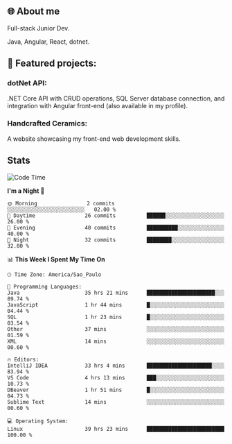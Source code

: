 ## 🌐 About me
Full-stack
Junior Dev. 

Java, Angular, React, dotnet.

## 🔧 Featured projects:
### dotNet API: 
.NET Core API with CRUD operations, SQL Server database connection, and integration with Angular front-end (also available in my profile).
### Handcrafted Ceramics: 
A website showcasing my front-end web development skills.

## Stats

<!--START_SECTION:waka-->
![Code Time](http://img.shields.io/badge/Code%20Time-59%20hrs%201%20min-blue)

**I'm a Night 🦉** 

```text
🌞 Morning                2 commits           ░░░░░░░░░░░░░░░░░░░░░░░░░   02.00 % 
🌆 Daytime                26 commits          ██████░░░░░░░░░░░░░░░░░░░   26.00 % 
🌃 Evening                40 commits          ██████████░░░░░░░░░░░░░░░   40.00 % 
🌙 Night                  32 commits          ████████░░░░░░░░░░░░░░░░░   32.00 % 
```


📊 **This Week I Spent My Time On** 

```text
🕑︎ Time Zone: America/Sao_Paulo

💬 Programming Languages: 
Java                     35 hrs 21 mins      ██████████████████████░░░   89.74 % 
JavaScript               1 hr 44 mins        █░░░░░░░░░░░░░░░░░░░░░░░░   04.44 % 
SQL                      1 hr 23 mins        █░░░░░░░░░░░░░░░░░░░░░░░░   03.54 % 
Other                    37 mins             ░░░░░░░░░░░░░░░░░░░░░░░░░   01.59 % 
XML                      14 mins             ░░░░░░░░░░░░░░░░░░░░░░░░░   00.60 % 

🔥 Editors: 
IntelliJ IDEA            33 hrs 4 mins       █████████████████████░░░░   83.94 % 
VS Code                  4 hrs 13 mins       ███░░░░░░░░░░░░░░░░░░░░░░   10.73 % 
DBeaver                  1 hr 51 mins        █░░░░░░░░░░░░░░░░░░░░░░░░   04.73 % 
Sublime Text             14 mins             ░░░░░░░░░░░░░░░░░░░░░░░░░   00.60 % 

💻 Operating System: 
Linux                    39 hrs 23 mins      █████████████████████████   100.00 % 
```


<!--END_SECTION:waka-->
